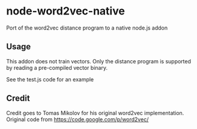 # node-word2vec-native
Port of the word2vec distance program to a native node.js addon

## Usage
This addon does not train vectors.  Only the distance program is supported by reading a pre-compiled vector binary.

See the test.js code for an example

## Credit
Credit goes to Tomas Mikolov for his original word2vec implementation. Original code from https://code.google.com/p/word2vec/
